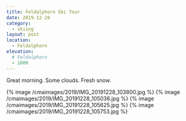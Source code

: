 ```yaml
---
title: Feldalphorn Ski Tour
date: 2019-12-28
category:
  - skiing
layout: post
location:
  - Feldalphorn
elevation:
  # Feldalphorn
  - 1000
---
```


Great morning. Some clouds. Fresh snow.

{% image /cmaimages/2019/IMG_20191228_103800.jpg %}
{% image /cmaimages/2019/IMG_20191228_105036.jpg %}
{% image /cmaimages/2019/IMG_20191228_105625.jpg %}
{% image /cmaimages/2019/IMG_20191228_105753.jpg %}

